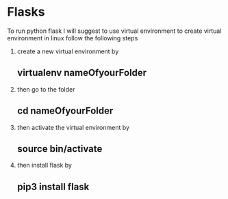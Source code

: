 # Flasks
To run python flask I will suggest to use virtual environment
  to create virtual environment in linux follow the following steps
  
 1. create a new virtual environment by
     ## virtualenv nameOfyourFolder
 2. then go to the folder 
     ## cd nameOfyourFolder
 3. then activate the virtual environment by
     ## source bin/activate
 4. then install flask by
     ## pip3 install flask
